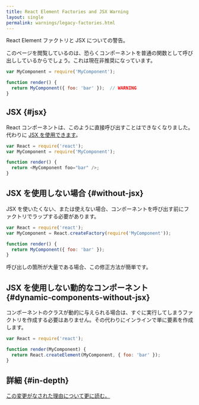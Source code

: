 ```yaml
---
title: React Element Factories and JSX Warning
layout: single
permalink: warnings/legacy-factories.html
---
```

React Element ファクトリと JSX についての警告。

このページを閲覧しているのは、恐らくコンポーネントを普通の関数として呼び出ししているからでしょう。これは現在非推奨になっています。

```javascript
var MyComponent = require('MyComponent');

function render() {
  return MyComponent({ foo: 'bar' });  // WARNING
}
```

## JSX {#jsx}

React コンポーネントは、このように直接呼び出すことはできなくなりました。代わりに [JSX を使用できます](/docs/jsx-in-depth.html)。

```javascript
var React = require('react');
var MyComponent = require('MyComponent');

function render() {
  return <MyComponent foo="bar" />;
}
```

## JSX を使用しない場合 {#without-jsx}

JSX を使いたくない、または使えない場合、コンポーネントを呼び出す前にファクトリでラップする必要があります。

```javascript
var React = require('react');
var MyComponent = React.createFactory(require('MyComponent'));

function render() {
  return MyComponent({ foo: 'bar' });
}
```

呼び出しの箇所が大量である場合、この修正方法が簡単です。

## JSX を使用しない動的なコンポーネント {#dynamic-components-without-jsx}

コンポーネントのクラスが動的に与えられる場合は、すぐに実行してしまうファクトリを作成する必要はありません。その代わりにインラインで単に要素を作成します。

```javascript
var React = require('react');

function render(MyComponent) {
  return React.createElement(MyComponent, { foo: 'bar' });
}
```

## 詳細 {#in-depth}

[この変更がなされた理由について更に読む。](https://gist.github.com/sebmarkbage/d7bce729f38730399d28)
